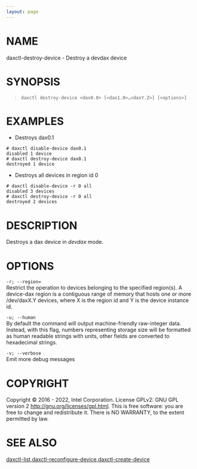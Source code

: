 ```yaml
---
layout: page
---
```


# NAME

daxctl-destroy-device - Destroy a devdax device

# SYNOPSIS

>     daxctl destroy-device <dax0.0> [<dax1.0>…​<daxY.Z>] [<options>]

# EXAMPLES

- Destroys dax0.1

<!-- -->

    # daxctl disable-device dax0.1
    disabled 1 device
    # daxctl destroy-device dax0.1
    destroyed 1 device

- Destroys all devices in region id 0

<!-- -->

    # daxctl disable-device -r 0 all
    disabled 3 devices
    # daxctl destroy-device -r 0 all
    destroyed 2 devices

# DESCRIPTION

Destroys a dax device in *devdax* mode.

# OPTIONS

`-r; --region=`  
Restrict the operation to devices belonging to the specified region(s).
A device-dax region is a contiguous range of memory that hosts one or
more /dev/daxX.Y devices, where X is the region id and Y is the device
instance id.

<!-- -->

`-u; --human`  
By default the command will output machine-friendly raw-integer data.
Instead, with this flag, numbers representing storage size will be
formatted as human readable strings with units, other fields are
converted to hexadecimal strings.

<!-- -->

`-v; --verbose`  
Emit more debug messages

# COPYRIGHT

Copyright © 2016 - 2022, Intel Corporation. License GPLv2: GNU GPL
version 2 <http://gnu.org/licenses/gpl.html>. This is free software: you
are free to change and redistribute it. There is NO WARRANTY, to the
extent permitted by law.

# SEE ALSO

[daxctl-list](daxctl-list),[daxctl-reconfigure-device](daxctl-reconfigure-device),[daxctl-create-device](daxctl-create-device)

